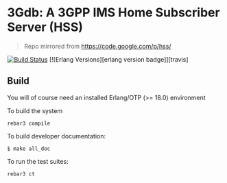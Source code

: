 3Gdb: A 3GPP IMS Home Subscriber Server (HSS)
========================================================================

> Repo mirrored from https://code.google.com/p/hss/

[![Build Status](https://travis-ci.org/eshikafe/hss.svg?branch=patch-1)](https://travis-ci.org/eshikafe/hss)
[![Erlang Versions][erlang version badge]][travis]

Build
------
You will of course need an installed Erlang/OTP (>= 18.0) environment 

To build the system

	rebar3 compile

To build developer documentation:

	$ make all_doc

To run the test suites:

	rebar3 ct


